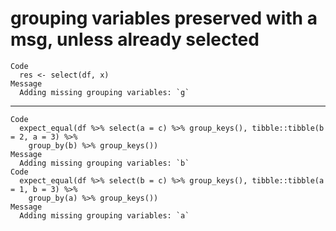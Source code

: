 # grouping variables preserved with a msg, unless already selected

    Code
      res <- select(df, x)
    Message
      Adding missing grouping variables: `g`

---

    Code
      expect_equal(df %>% select(a = c) %>% group_keys(), tibble::tibble(b = 2, a = 3) %>%
        group_by(b) %>% group_keys())
    Message
      Adding missing grouping variables: `b`
    Code
      expect_equal(df %>% select(b = c) %>% group_keys(), tibble::tibble(a = 1, b = 3) %>%
        group_by(a) %>% group_keys())
    Message
      Adding missing grouping variables: `a`

